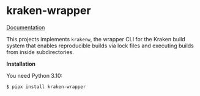 # kraken-wrapper

[Documentation](https://kraken-build.github.io/kraken/kraken-wrapper/)

This projects implements `krakenw`, the wrapper CLI for the Kraken build system that enables reproducible builds
via lock files and executing builds from inside subdirectories.

__Installation__

You need Python 3.10:

    $ pipx install kraken-wrapper
